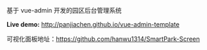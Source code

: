 基于 vue-admin 开发的园区后台管理系统

**Live demo:** http://panjiachen.github.io/vue-admin-template

可视化面板地址：https://github.com/hanwu1314/SmartPark-Screen
